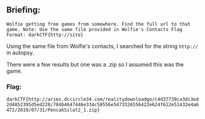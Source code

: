 ## Briefing: 
``` Wolfie getting free games from somewhere. Find the full url to that game. Note: Use the same file provided in Wolfie's Contacts Flag Format: darkCTF{http://site} ```

Using the same file from Wolfie's contacts, I searched for the string `http://` in autopsy.   

There were a few results but one was a .zip so I assumed this was the game. 

### Flag:   
 `darkCTF{http://aries.dccircle34.com/realitydownloadgo/c4d37739ca3dc3ed2d4852395d5ed228/784b4647446e334c58556e5473326556422e624f612e51432e4a6472/2019/07/31/PencakSilat2_1.zip}`
